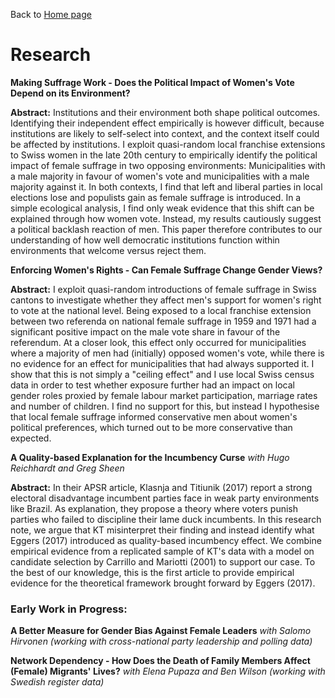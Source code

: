 Back to [Home page](/README.md)

# Research

**Making Suffrage Work - Does the Political Impact of Women's Vote Depend on its Environment?**

**Abstract:** Institutions and their environment both shape political outcomes. Identifying their independent effect empirically is however difficult, because institutions are likely to self-select into context, and the context itself could be affected by institutions. I exploit quasi-random local franchise extensions to Swiss women in the late 20th century to empirically identify the political impact of female suffrage in two opposing environments: Municipalities with a male majority in favour of women's vote and municipalities with a male majority against it. In both contexts, I find that left and liberal parties in local elections lose and populists gain as female suffrage is introduced. In a simple ecological analysis, I find only weak evidence that this shift can be explained through how women vote. Instead, my results cautiously suggest a political backlash reaction of men. This paper therefore contributes to our understanding of how well democratic institutions function within environments that welcome versus reject them.

**Enforcing Women's Rights - Can Female Suffrage Change Gender Views?**

**Abstract:** I exploit quasi-random introductions of female suffrage in Swiss cantons to investigate whether they affect men's support for women's right to vote at the national level. Being exposed to a local franchise extension between two referenda on national female suffrage in 1959 and 1971 had a significant positive impact on the male vote share in favour of the referendum. At a closer look, this effect only occurred for municipalities where a majority of men had (initially) opposed women's vote, while there is no evidence for an effect for municipalities that had always supported it. I show that this is not simply a "ceiling effect" and I use local Swiss census data in order to test whether exposure further had an impact on local gender roles proxied by female labour market participation, marriage rates and number of children. I find no support for this, but instead I hypothesise that local female suffrage informed conservative men about women's political preferences, which turned out to be more conservative than expected.

**A Quality-based Explanation for the Incumbency Curse** *with Hugo Reichhardt and Greg Sheen*

**Abstract:** In their APSR article, Klasnja and Titiunik (2017) report a strong electoral disadvantage incumbent parties face in weak party environments like Brazil. As explanation, they propose a theory where voters punish parties who failed to discipline their lame duck incumbents. In this research note, we argue that KT misinterpret their finding and instead identify what Eggers (2017) introduced as quality-based incumbency effect. We combine empirical evidence from a replicated sample of KT's data with a model on candidate selection by Carrillo and Mariotti (2001) to support our case. To the best of our knowledge, this is the first article to provide empirical evidence for the theoretical framework brought forward by Eggers (2017).

### Early Work in Progress:

**A Better Measure for Gender Bias Against Female Leaders** *with Salomo Hirvonen (working with cross-national party leadership and polling data)*

**Network Dependency - How Does the Death of Family Members Affect (Female) Migrants' Lives?** *with Elena Pupaza and Ben Wilson (working with Swedish register data)*
